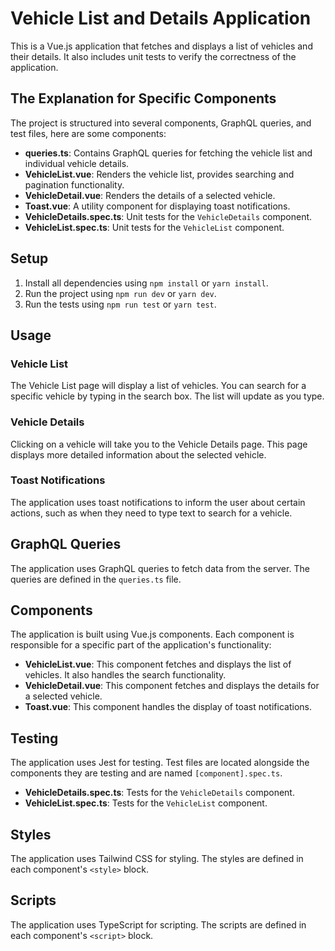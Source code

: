 # Vehicle List and Details Application

This is a Vue.js application that fetches and displays a list of vehicles and their details. It also includes unit tests to verify the correctness of the application.

## The Explanation for Specific Components 

The project is structured into several components, GraphQL queries, and test files, here are some components:

- **queries.ts**: Contains GraphQL queries for fetching the vehicle list and individual vehicle details.
- **VehicleList.vue**: Renders the vehicle list, provides searching and pagination functionality.
- **VehicleDetail.vue**: Renders the details of a selected vehicle.
- **Toast.vue**: A utility component for displaying toast notifications.
- **VehicleDetails.spec.ts**: Unit tests for the `VehicleDetails` component.
- **VehicleList.spec.ts**: Unit tests for the `VehicleList` component.

## Setup

1. Install all dependencies using `npm install` or `yarn install`.
2. Run the project using `npm run dev` or `yarn dev`.
3. Run the tests using `npm run test` or `yarn test`.

## Usage

### Vehicle List

The Vehicle List page will display a list of vehicles. You can search for a specific vehicle by typing in the search box. The list will update as you type. 

### Vehicle Details

Clicking on a vehicle will take you to the Vehicle Details page. This page displays more detailed information about the selected vehicle.

### Toast Notifications

The application uses toast notifications to inform the user about certain actions, such as when they need to type text to search for a vehicle.

## GraphQL Queries

The application uses GraphQL queries to fetch data from the server. The queries are defined in the `queries.ts` file.

## Components

The application is built using Vue.js components. Each component is responsible for a specific part of the application's functionality:

- **VehicleList.vue**: This component fetches and displays the list of vehicles. It also handles the search functionality.
- **VehicleDetail.vue**: This component fetches and displays the details for a selected vehicle.
- **Toast.vue**: This component handles the display of toast notifications.

## Testing

The application uses Jest for testing. Test files are located alongside the components they are testing and are named `[component].spec.ts`.

- **VehicleDetails.spec.ts**: Tests for the `VehicleDetails` component.
- **VehicleList.spec.ts**: Tests for the `VehicleList` component.

## Styles

The application uses Tailwind CSS for styling. The styles are defined in each component's `<style>` block.

## Scripts

The application uses TypeScript for scripting. The scripts are defined in each component's `<script>` block.